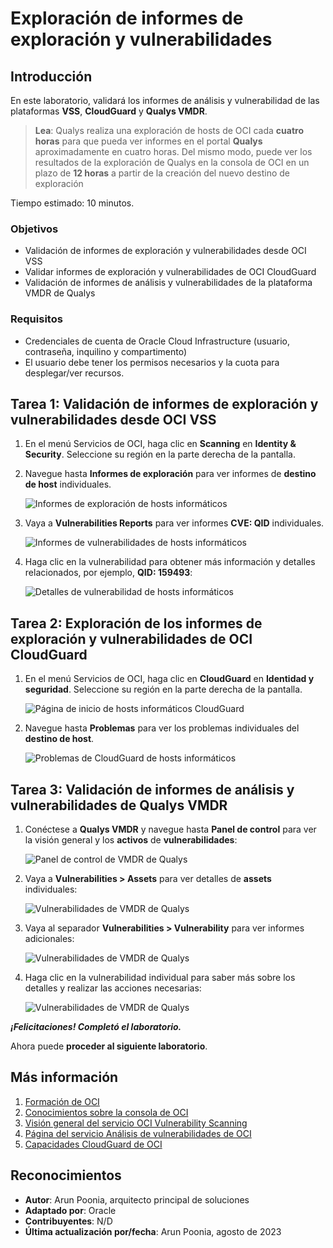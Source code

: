 # Exploración de informes de exploración y vulnerabilidades

## Introducción

En este laboratorio, validará los informes de análisis y vulnerabilidad de las plataformas **VSS**, **CloudGuard** y **Qualys VMDR**.

> **Lea**: Qualys realiza una exploración de hosts de OCI cada **cuatro horas** para que pueda ver informes en el portal **Qualys** aproximadamente en cuatro horas. Del mismo modo, puede ver los resultados de la exploración de Qualys en la consola de OCI en un plazo de **12 horas** a partir de la creación del nuevo destino de exploración

Tiempo estimado: 10 minutos.

### Objetivos

*   Validación de informes de exploración y vulnerabilidades desde OCI VSS
*   Validar informes de exploración y vulnerabilidades de OCI CloudGuard
*   Validación de informes de análisis y vulnerabilidades de la plataforma VMDR de Qualys

### Requisitos

*   Credenciales de cuenta de Oracle Cloud Infrastructure (usuario, contraseña, inquilino y compartimento)
*   El usuario debe tener los permisos necesarios y la cuota para desplegar/ver recursos.

## Tarea 1: Validación de informes de exploración y vulnerabilidades desde OCI VSS

1.  En el menú Servicios de OCI, haga clic en **Scanning** en **Identity & Security**. Seleccione su región en la parte derecha de la pantalla.
    
2.  Navegue hasta **Informes de exploración** para ver informes de **destino de host** individuales.
    
    ![Informes de exploración de hosts informáticos](../common/images/compute-target-scanning-reports.png " ")
    
3.  Vaya a **Vulnerabilities Reports** para ver informes **CVE: QID** individuales.
    
    ![Informes de vulnerabilidades de hosts informáticos](../common/images/compute-target-vulnerabilities-reports.png " ")
    
4.  Haga clic en la vulnerabilidad para obtener más información y detalles relacionados, por ejemplo, **QID: 159493**:
    
    ![Detalles de vulnerabilidad de hosts informáticos](../common/images/compute-target-vulnerabilities-details-reports.png " ")
    

## Tarea 2: Exploración de los informes de exploración y vulnerabilidades de OCI CloudGuard

1.  En el menú Servicios de OCI, haga clic en **CloudGuard** en **Identidad y seguridad**. Seleccione su región en la parte derecha de la pantalla.
    
    ![Página de inicio de hosts informáticos CloudGuard](../common/images/cloudguard-home-page.png " ")
    
2.  Navegue hasta **Problemas** para ver los problemas individuales del **destino de host**.
    
    ![Problemas de CloudGuard de hosts informáticos](../common/images/cloudguard-problem-page.png " ")
    

## Tarea 3: Validación de informes de análisis y vulnerabilidades de Qualys VMDR

1.  Conéctese a **Qualys VMDR** y navegue hasta **Panel de control** para ver la visión general y los **activos** de **vulnerabilidades**:
    
    ![Panel de control de VMDR de Qualys](../common/images/qualys-vmdr-vulnerabilities.png " ")
    
2.  Vaya a **Vulnerabilities > Assets** para ver detalles de **assets** individuales:
    
    ![Vulnerabilidades de VMDR de Qualys](../common/images/qualys-vmdr-vulnerabilities-hosts.png " ")
    
3.  Vaya al separador **Vulnerabilities > Vulnerability** para ver informes adicionales:
    
    ![Vulnerabilidades de VMDR de Qualys](../common/images/qualys-vmdr-vulnerabilities-hosts-details.png " ")
    
4.  Haga clic en la vulnerabilidad individual para saber más sobre los detalles y realizar las acciones necesarias:
    
    ![Vulnerabilidades de VMDR de Qualys](../common/images/qualys-vmdr-vulnerability.png " ")
    

_**¡Felicitaciones! Completó el laboratorio.**_

Ahora puede **proceder al siguiente laboratorio**.

## Más información

1.  [Formación de OCI](https://www.oracle.com/cloud/iaas/training/)
2.  [Conocimientos sobre la consola de OCI](https://docs.us-phoenix-1.oraclecloud.com/Content/GSG/Concepts/console.htm)
3.  [Visión general del servicio OCI Vulnerability Scanning](https://docs.oracle.com/en-us/iaas/scanning/home.htm)
4.  [Página del servicio Análisis de vulnerabilidades de OCI](https://www.oracle.com/security/cloud-security/cloud-guard/)
5.  [Capacidades CloudGuard de OCI](https://www.oracle.com/security/cloud-security/cloud-guard/)

## Reconocimientos

*   **Autor**: Arun Poonia, arquitecto principal de soluciones
*   **Adaptado por**: Oracle
*   **Contribuyentes**: N/D
*   **Última actualización por/fecha**: Arun Poonia, agosto de 2023